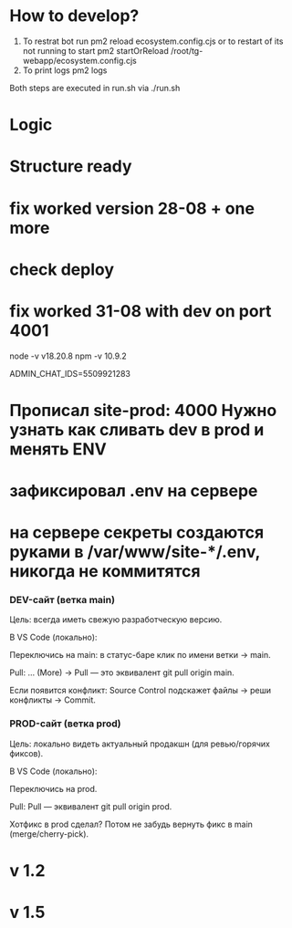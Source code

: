 # How to develop?
1. To restrat bot run pm2 reload ecosystem.config.cjs
or to restart of its not running to start
pm2 startOrReload /root/tg-webapp/ecosystem.config.cjs
2. To print logs pm2 logs

Both steps are executed in run.sh via ./run.sh

# Logic
# Structure ready

# fix worked version 28-08 + one more
# check deploy
# fix worked 31-08 with dev on port 4001

node -v
v18.20.8
npm -v
10.9.2

ADMIN_CHAT_IDS=5509921283
# Прописал site-prod: 4000 Нужно узнать как сливать dev в prod и менять ENV
# зафиксировал .env на сервере
# на сервере секреты создаются руками в /var/www/site-*/.env, никогда не коммитятся

### DEV-сайт (ветка main)

Цель: всегда иметь свежую разработческую версию.

В VS Code (локально):

Переключись на main: в статус-баре клик по имени ветки → main.

Pull: … (More) → Pull
— это эквивалент git pull origin main.

Если появится конфликт: Source Control подскажет файлы → реши конфликты → Commit.

### PROD-сайт (ветка prod)

Цель: локально видеть актуальный продакшн (для ревью/горячих фиксов).

В VS Code (локально):

Переключись на prod.

Pull: Pull
— эквивалент git pull origin prod.

Хотфикс в prod сделал? Потом не забудь вернуть фикс в main (merge/cherry-pick).


# v 1.2 
# v 1.5